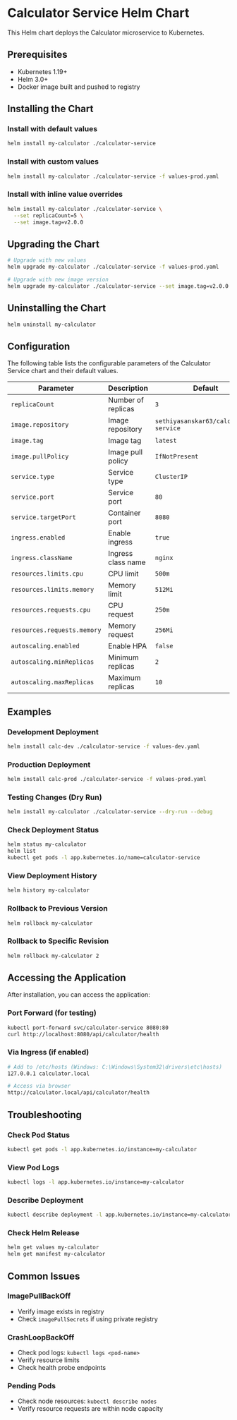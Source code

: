 # Calculator Service Helm Chart

This Helm chart deploys the Calculator microservice to Kubernetes.

## Prerequisites

- Kubernetes 1.19+
- Helm 3.0+
- Docker image built and pushed to registry

## Installing the Chart

### Install with default values
```bash
helm install my-calculator ./calculator-service
```

### Install with custom values
```bash
helm install my-calculator ./calculator-service -f values-prod.yaml
```

### Install with inline value overrides
```bash
helm install my-calculator ./calculator-service \
  --set replicaCount=5 \
  --set image.tag=v2.0.0
```

## Upgrading the Chart

```bash
# Upgrade with new values
helm upgrade my-calculator ./calculator-service -f values-prod.yaml

# Upgrade with new image version
helm upgrade my-calculator ./calculator-service --set image.tag=v2.0.0
```

## Uninstalling the Chart

```bash
helm uninstall my-calculator
```

## Configuration

The following table lists the configurable parameters of the Calculator Service chart and their default values.

| Parameter | Description | Default |
|-----------|-------------|---------|
| `replicaCount` | Number of replicas | `3` |
| `image.repository` | Image repository | `sethiyasanskar63/calculator-service` |
| `image.tag` | Image tag | `latest` |
| `image.pullPolicy` | Image pull policy | `IfNotPresent` |
| `service.type` | Service type | `ClusterIP` |
| `service.port` | Service port | `80` |
| `service.targetPort` | Container port | `8080` |
| `ingress.enabled` | Enable ingress | `true` |
| `ingress.className` | Ingress class name | `nginx` |
| `resources.limits.cpu` | CPU limit | `500m` |
| `resources.limits.memory` | Memory limit | `512Mi` |
| `resources.requests.cpu` | CPU request | `250m` |
| `resources.requests.memory` | Memory request | `256Mi` |
| `autoscaling.enabled` | Enable HPA | `false` |
| `autoscaling.minReplicas` | Minimum replicas | `2` |
| `autoscaling.maxReplicas` | Maximum replicas | `10` |

## Examples

### Development Deployment
```bash
helm install calc-dev ./calculator-service -f values-dev.yaml
```

### Production Deployment
```bash
helm install calc-prod ./calculator-service -f values-prod.yaml
```

### Testing Changes (Dry Run)
```bash
helm install my-calculator ./calculator-service --dry-run --debug
```

### Check Deployment Status
```bash
helm status my-calculator
helm list
kubectl get pods -l app.kubernetes.io/name=calculator-service
```

### View Deployment History
```bash
helm history my-calculator
```

### Rollback to Previous Version
```bash
helm rollback my-calculator
```

### Rollback to Specific Revision
```bash
helm rollback my-calculator 2
```

## Accessing the Application

After installation, you can access the application:

### Port Forward (for testing)
```bash
kubectl port-forward svc/calculator-service 8080:80
curl http://localhost:8080/api/calculator/health
```

### Via Ingress (if enabled)
```bash
# Add to /etc/hosts (Windows: C:\Windows\System32\drivers\etc\hosts)
127.0.0.1 calculator.local

# Access via browser
http://calculator.local/api/calculator/health
```

## Troubleshooting

### Check Pod Status
```bash
kubectl get pods -l app.kubernetes.io/instance=my-calculator
```

### View Pod Logs
```bash
kubectl logs -l app.kubernetes.io/instance=my-calculator
```

### Describe Deployment
```bash
kubectl describe deployment -l app.kubernetes.io/instance=my-calculator
```

### Check Helm Release
```bash
helm get values my-calculator
helm get manifest my-calculator
```

## Common Issues

### ImagePullBackOff
- Verify image exists in registry
- Check `imagePullSecrets` if using private registry

### CrashLoopBackOff
- Check pod logs: `kubectl logs <pod-name>`
- Verify resource limits
- Check health probe endpoints

### Pending Pods
- Check node resources: `kubectl describe nodes`
- Verify resource requests are within node capacity
